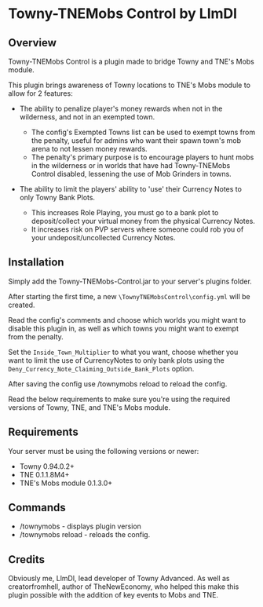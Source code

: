 # Towny-TNEMobs Control by LlmDl

## Overview
Towny-TNEMobs Control is a plugin made to bridge Towny and TNE's Mobs module.

This plugin brings awareness of Towny locations to TNE's Mobs module to allow for 2 features:

* The ability to penalize player's money rewards when not in the wilderness, and not in an exempted town.
  * The config's Exempted Towns list can be used to exempt towns from the penalty, useful for admins who want their spawn town's mob arena to not lessen money rewards.
  * The penalty's primary purpose is to encourage players to hunt mobs in the wilderness or in worlds that have had Towny-TNEMobs Control disabled, lessening the use of Mob Grinders in towns.

* The ability to limit the players' ability to 'use' their Currency Notes to only Towny Bank Plots.
  * This increases Role Playing, you must go to a bank plot to deposit/collect your virtual money from the physical Currency Notes.
  * It increases risk on PVP servers where someone could rob you of your undeposit/uncollected Currency Notes.

## Installation
Simply add the Towny-TNEMobs-Control.jar to your server's plugins folder.

After starting the first time, a new ```\TownyTNEMobsControl\config.yml``` will be created.

Read the config's comments and choose which worlds you might want to disable this plugin in, as well as which towns you might want to exempt from the penalty.

Set the ```Inside_Town_Multiplier``` to what you want, choose whether you want to limit the use of CurrencyNotes to only bank plots using the ```Deny_Currency_Note_Claiming_Outside_Bank_Plots``` option.

After saving the config use /townymobs reload to reload the config.

Read the below requirements to make sure you're using the required versions of Towny, TNE, and TNE's Mobs module.

## Requirements
Your server must be using the following versions or newer:

* Towny 0.94.0.2+
* TNE 0.1.1.8M4+
* TNE's Mobs module 0.1.3.0+ 

## Commands
* /townymobs - displays plugin version
* /townymobs reload - reloads the config.

## Credits
Obviously me, LlmDl, lead developer of Towny Advanced. As well as creatorfromhell, author of TheNewEconomy, who helped this make this plugin possible with the addition of key events to Mobs and TNE.
